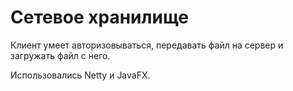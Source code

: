 # Сетевое хранилище

Клиент умеет авторизовываться, передавать файл на сервер и загружать файл с него. 

Использовались Netty и JavaFX.
